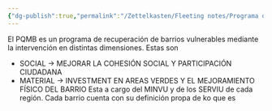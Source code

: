 ```yaml
---
{"dg-publish":true,"permalink":"/Zettelkasten/Fleeting notes/Programa quiero mi barrio/","noteIcon":"","created":"2025-05-26T15:18:47.165-04:00"}
---
```



El PQMB es un programa de recuperación de barrios vulnerables mediante la intervención en distintas dimensiones. Estas son
+ SOCIAL -> MEJORAR LA COHESIÓN SOCIAL Y PARTICIPACIÓN CIUDADANA
+ MATERIAL -> INVESTMENT EN AREAS VERDES Y EL MEJORAMIENTO FÍSICO DEL BARRIO
Esta a cargo del MINVU y de los SERVIU de cada región.
Cada barrio cuenta con su definición propa de ko que es
